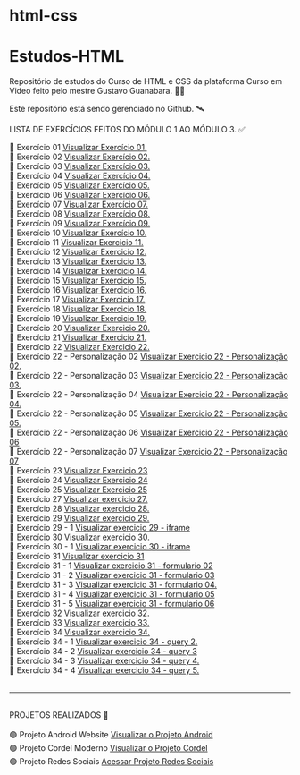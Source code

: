 # html-css
# Estudos-HTML

Repositório de estudos do Curso de HTML e CSS da plataforma Curso em Video feito pelo mestre Gustavo Guanabara. 👨‍💻
<br>

Este repositório está sendo gerenciado no Github. 🛰️
<br>

LISTA DE EXERCÍCIOS FEITOS DO MÓDULO 1 AO MÓDULO 3. ✅
<br>

🔘 Exercício 01
<a href="https://miguelsantosdev.github.io/Estudos-HTML/Exercicios CeV/ex001/indexCeV.html"> Visualizar Exercício 01.</a>
<br>
🔘 Exercício 02
<a href="https://miguelsantosdev.github.io/Estudos-HTML/Exercicios%20CeV/ex002/indexcev002.html">Visualizar Exercício 02.</a>
<br>
🔘 Exercício 03
<a href="https://miguelsantosdev.github.io/Estudos-HTML/Exercicios CeV/ex003/ex003cev.html">Visualizar Exercício 03.</a>
<br>
🔘 Exercício 04
<a href="https://miguelsantosdev.github.io/Estudos-HTML/Exercicios CeV/ex004/ex004cev.html">Visualizar Exercício 04.</a>
<br>
🔘 Exercício 05
<a href="https://miguelsantosdev.github.io/Estudos-HTML/Exercicios CeV/ex006/ex006cev.html">Visualizar Exercício 05.</a>
<br>
🔘 Exercício 06
<a href="https://miguelsantosdev.github.io/Estudos-HTML/Exercicios CeV/ex007/ex007cev.html">Visualizar Exercício 06.</a>
<br>
🔘 Exercício 07
<a href="https://miguelsantosdev.github.io/Estudos-HTML/Exercicios CeV/ex008/ex008cev.html">Visualizar Exercício 07.</a>
<br>
🔘 Exercício 08
<a href="https://miguelsantosdev.github.io/Estudos-HTML/Exercicios CeV/ex009/ex009cev.html">Visualizar Exercício 08.</a>
<br>
🔘 Exercício 09
<a href="https://miguelsantosdev.github.io/Estudos-HTML/Exercicios CeV/ex010/ex010cev.html">Visualizar Exercício 09.</a>
<br>
🔘 Exercício 10
<a href="https://miguelsantosdev.github.io/Estudos-HTML/Exercicios CeV/ex011/ex011cev.html">Visualizar Exercício 10.</a>
<br>
🔘 Exercício 11
<a href="https://miguelsantosdev.github.io/Estudos-HTML/Exercicios CeV/ex012/ex012.html">Visualizar Exercicio 11.</a>
<br>
🔘 Exercício 12
<a href="https://miguelsantosdev.github.io/Estudos-HTML/Exercicios CeV/ex012/ex012.html">Visualizar Exercicio 12.</a>
<br>
🔘 Exercício 13
<a href="https://miguelsantosdev.github.io/Estudos-HTML/Exercicios CeV/ex013/ex013cev.html">Visualizar Exercicio 13.</a>
<br>
🔘 Exercício 14
<a href="https://miguelsantosdev.github.io/Estudos-HTML/Exercicios CeV/ex014/ex014cev.html">Visualizar Exercicio 14.</a>
<br>
🔘 Exercício 15
<a href="https://miguelsantosdev.github.io/Estudos-HTML/Exercicios CeV/ex015/ex015cev.html">Visualizar Exercicio 15.</a>
<br>
🔘 Exercício 16
<a href="https://miguelsantosdev.github.io/Estudos-HTML/Exercicios CeV/ex016/ex016cev.html">Visualizar Exercicio 16.</a>
<br>
🔘 Exercício 17
<a href="https://miguelsantosdev.github.io/Estudos-HTML/Exercicios CeV/ex019/ex019cev.html">Visualizar Exercicio 17.</a>
<br>
🔘 Exercício 18
<a href="https://miguelsantosdev.github.io/Estudos-HTML/Exercicios CeV/ex020/ex020cev.html">Visualizar Exercicio 18.</a>
<br>
🔘 Exercício 19
<a href="https://miguelsantosdev.github.io/Estudos-HTML/Exercicios CeV/ex021/ex021cev.html">Visualizar Exercicio 19.</a>
<br>
🔘 Exercício 20
<a href="https://miguelsantosdev.github.io/Estudos-HTML/Exercicios CeV/ex020/ex020cev.html">Visualizar Exercicio 20.</a>
<br>
🔘 Exercício 21
<a href="https://miguelsantosdev.github.io/Estudos-HTML/Exercicios CeV/ex021/ex021cev.html">Visualizar Exercicio 21.</a>
<br>
🔘 Exercício 22 
<a href="https://miguelsantosdev.github.io/Estudos-HTML/Exercicios CeV/ex022/imagens/fundo001.html">Visualizar Exercicio 22.</a>
<br>
🔘 Exercício 22 - Personalização 02
<a href="https://miguelsantosdev.github.io/Estudos-HTML/Exercicios CeV/ex022/imagens/fundo002.html">Visualizar Exercicio 22 - Personalização 02.</a>
<br>
🔘 Exercício 22 - Personalização 03
<a href="https://miguelsantosdev.github.io/Estudos-HTML/Exercicios CeV/ex022/imagens/fundo003.html">Visualizar Exercicio 22 - Personalização 03.</a>
<br>
🔘 Exercício 22 - Personalização 04
<a href="https://miguelsantosdev.github.io/Estudos-HTML/Exercicios CeV/ex022/imagens/fundo004.html">Visualizar Exercicio 22 - Personalização 04.</a>
<br>
🔘 Exercício 22 - Personalização 05
<a href="https://miguelsantosdev.github.io/Estudos-HTML/Exercicios CeV/ex022/imagens/fundo005.html">Visualizar Exercicio 22 - Personalização 05.</a>
<br>
🔘 Exercício 22 - Personalização 06
<a href="https://miguelsantosdev.github.io/Estudos-HTML/Exercicios CeV/ex022/imagens/fundo006.html">Visualizar Exercicio 22 - Personalização 06</a>
<br>
🔘 Exercício 22 - Personalização 07
<a href="https://miguelsantosdev.github.io/Estudos-HTML/Exercicios CeV/ex022/imagens/fundo007.html">Visualizar Exercicio 22 - Personalização 07</a>
<br>
🔘 Exercício 23
<a href="https://miguelsantosdev.github.io/Estudos-HTML/Exercicios CeV/ex023/ex023.html">Visualizar Exercicio 23</a>
<br>
🔘 Exercício 24
<a href="https://miguelsantosdev.github.io/Estudos-HTML/Exercicios CeV/ex024/ex024.html">Visualizar Exercicio 24</a>
<br>
🔘 Exercício 25
<a href="https://miguelsantosdev.github.io/Estudos-HTML/Exercicios CeV/ex025/ex025.html">Visualizar Exercicio 25</a>
<br>
🔘 Exercício 27
<a href="https://miguelsantosdev.github.io/Estudos-HTML/Exercicios CeV/ex027/ex027cev.html">Visualizar exercicio 27.</a>
<br>
🔘 Exercício 28
<a href="https://miguelsantosdev.github.io/Estudos-HTML/Exercicios CeV/ex028/iframe001">Visualizar exercicio 28.</a>
<br>
🔘 Exercício 29
<a href="https://miguelsantosdev.github.io/Estudos-HTML/Exercicios CeV/ex029/pag001.html">Visualizar exercicio 29.</a>
<br>
🔘 Exercício 29 - 1
<a href="https://miguelsantosdev.github.io/Estudos-HTML/Exercicios CeV/ex029/iframe002">Visualizar exercicio 29 - iframe </a>
<br>
🔘 Exercício 30
<a href="https://miguelsantosdev.github.io/Estudos-HTML/Exercicios CeV/ex030/iframe003.html">Visualizar exercicio 30.</a>
<br>
🔘 Exercício 30 - 1
<a href="https://miguelsantosdev.github.io/Estudos-HTML/Exercicios CeV/ex030/iframe004.html">Visualizar exercicio 30 - iframe</a>
<br>
🔘 Exercício 31
<a href="https://miguelsantosdev.github.io/Estudos-HTML/Exercicios CeV/ex031/formulario.html">Visualizar exercicio 31</a>
<br>
🔘 Exercício 31 - 1
<a href="https://miguelsantosdev.github.io/Estudos-HTML/Exercicios CeV/ex031/form02.html">Visualizar exercicio 31 - formulario 02 </a>
<br>
🔘 Exercício 31 - 2
<a href="https://miguelsantosdev.github.io/Estudos-HTML/Exercicios CeV/ex031/form03.html">Visualizar exercicio 31 - formulario 03</a>
<br>
🔘 Exercício 31 - 3
<a href="https://miguelsantosdev.github.io/Estudos-HTML/Exercicios CeV/ex031/form04.html">Visualizar exercicio 31 - formulario 04.</a>
<br>
🔘 Exercício 31 - 4
<a href="https://miguelsantosdev.github.io/Estudos-HTML/Exercicios CeV/ex031/form05.html">Visualizar exercicio 31 - formulario 05</a>
<br>
🔘 Exercício 31 - 5
<a href="https://miguelsantosdev.github.io/Estudos-HTML/Exercicios CeV/ex031/form006.html">Visualizar exercicio 31 - formulario 06</a>
<br>
🔘 Exercício 32
<a href="https://miguelsantosdev.github.io/Estudos-HTML/Exercicios CeV/ex032/ex032.html">Visualizar exercicio 32.</a>
<br>
🔘 Exercício 33
<a href="https://miguelsantosdev.github.io/Estudos-HTML/Exercicios CeV/ex033/ex033.html">Visualizar exercicio 33.</a>
<br>
🔘 Exercício 34
<a href="https://miguelsantosdev.github.io/Estudos-HTML/Exercicios CeV/ex034/query001/index001.html">Visualizar exercicio 34.</a>
<br>
🔘 Exercício 34 - 1
<a href="https://miguelsantosdev.github.io/Estudos-HTML/Exercicios CeV/ex034/query002/index.html">Visualizar exercicio 34 - query 2.</a>
<br>
🔘 Exercício 34 - 2
<a href="https://miguelsantosdev.github.io/Estudos-HTML/Exercicios CeV/ex034/query003/index.html">Visualizar exercicio 34 - query 3</a>
<br>
🔘 Exercício 34 - 3
<a href="https://miguelsantosdev.github.io/Estudos-HTML/Exercicios CeV/ex034/query004/index.html">Visualizar exercicio 34 - query 4.</a>
<br>
🔘 Exercício 34 - 4
<a href="https://miguelsantosdev.github.io/Estudos-HTML/Exercicios CeV/ex034/query005/index.html">Visualizar exercicio 34 - query 5.</a>
<br>
<br>
<hr>
<br>
PROJETOS REALIZADOS 🚀
<br>
<br>
🟢 Projeto Android Website 
<a href="https://miguelsantosdev.github.io/Estudos-HTML/des010ProjetoWebsite/010projetowebsite.html">Visualizar o Projeto Android </a>
<br>
🟢 Projeto Cordel Moderno 
<a href="https://miguelsantosdev.github.io/Estudos-HTML/des012ProjetoCordel/projetocordel.html">Visualizar o Projeto Cordel </a>
<br>
🟢 Projeto Redes Sociais
<a href="https://miguelsantosdev.github.io/Projeto-redes-sociais-repositorio/des015ProjetoRedesSociais/projetorsindex.html">Acessar Projeto Redes Sociais</a>
